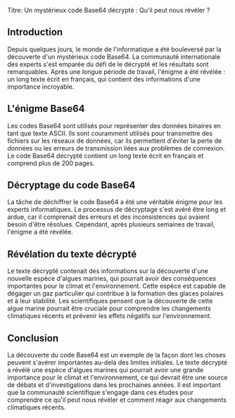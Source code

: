  Titre: Un mystérieux code Base64 décrypté : Qu'il peut nous révéler ?

   ## Introduction

   Depuis quelques jours, le monde de l'informatique a été bouleversé par la découverte d'un mystérieux code Base64. La communauté internationale des experts s'est emparée du défi de le décrypté et les résultats sont remarquables. Après une longue période de travail, l'énigme a été révélée : un long texte écrit en français, qui contient des informations d'une importance incroyable.

   ## L'énigme Base64

   Les codes Base64 sont utilisés pour représenter des données binaires en tant que texte ASCII. Ils sont couramment utilisés pour transmettre des fichiers sur les réseaux de données, car ils permettent d'éviter la perte de données ou les erreurs de transmission liées aux problèmes de connexion. Le code Base64 décrypté contient un long texte écrit en français et comprend plus de 200 pages.

   ## Décryptage du code Base64

   La tâche de déchiffrer le code Base64 a été une véritable énigme pour les experts informatiques. Le processus de décryptage s'est avéré être long et ardue, car il comprenait des erreurs et des inconsistences qui avaient besoin d'être résolues. Cependant, après plusieurs semaines de travail, l'énigme a été révélée.

   ## Révélation du texte décrypté

   Le texte décrypté contenait des informations sur la découverte d'une nouvelle espèce d'algues marines, qui pourrait avoir des conséquences importantes pour le climat et l'environnement. Cette espèce est capable de dégager un gaz particulier qui contribue à la formation des glaces polaires et à leur stabilité. Les scientifiques pensent que la découverte de cette algue marine pourrait être cruciale pour comprendre les changements climatiques récents et prévenir les effets négatifs sur l'environnement.

   ## Conclusion

   La découverte du code Base64 est un exemple de la façon dont les choses peuvent s'avérer importantes au-delà des limites initiales. Le texte décrypté a révélé une espèce d'algues marines qui pourrait avoir une grande importance pour le climat et l'environnement, ce qui devrait être une source de débats et d'investigations dans les prochaines années. Il est important que la communauté scientifique s'engage dans ces études pour comprendre ce qu'il peut nous révéler et comment réagir aux changements climatiques récents.